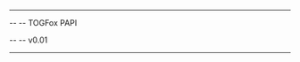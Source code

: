 -- -- -- -- -- -- -- -- -- -- -- -- --

-- -- TOGFox PAPI

-- -- v0.01

-- -- -- -- -- -- -- -- -- -- -- -- --

